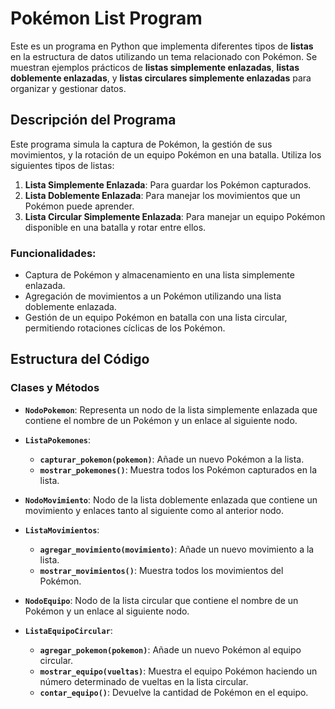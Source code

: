 # Pokémon List Program

Este es un programa en Python que implementa diferentes tipos de **listas** en la estructura de datos utilizando un tema relacionado con Pokémon. Se muestran ejemplos prácticos de **listas simplemente enlazadas**, **listas doblemente enlazadas**, y **listas circulares simplemente enlazadas** para organizar y gestionar datos.

## Descripción del Programa

Este programa simula la captura de Pokémon, la gestión de sus movimientos, y la rotación de un equipo Pokémon en una batalla. Utiliza los siguientes tipos de listas:

1. **Lista Simplemente Enlazada**: Para guardar los Pokémon capturados.
2. **Lista Doblemente Enlazada**: Para manejar los movimientos que un Pokémon puede aprender.
3. **Lista Circular Simplemente Enlazada**: Para manejar un equipo Pokémon disponible en una batalla y rotar entre ellos.

### Funcionalidades:

- Captura de Pokémon y almacenamiento en una lista simplemente enlazada.
- Agregación de movimientos a un Pokémon utilizando una lista doblemente enlazada.
- Gestión de un equipo Pokémon en batalla con una lista circular, permitiendo rotaciones cíclicas de los Pokémon.

## Estructura del Código

### Clases y Métodos

- **`NodoPokemon`**: Representa un nodo de la lista simplemente enlazada que contiene el nombre de un Pokémon y un enlace al siguiente nodo.
  
- **`ListaPokemones`**:
  - **`capturar_pokemon(pokemon)`**: Añade un nuevo Pokémon a la lista.
  - **`mostrar_pokemones()`**: Muestra todos los Pokémon capturados en la lista.
  
- **`NodoMovimiento`**: Nodo de la lista doblemente enlazada que contiene un movimiento y enlaces tanto al siguiente como al anterior nodo.
  
- **`ListaMovimientos`**:
  - **`agregar_movimiento(movimiento)`**: Añade un nuevo movimiento a la lista.
  - **`mostrar_movimientos()`**: Muestra todos los movimientos del Pokémon.
  
- **`NodoEquipo`**: Nodo de la lista circular que contiene el nombre de un Pokémon y un enlace al siguiente nodo.
  
- **`ListaEquipoCircular`**:
  - **`agregar_pokemon(pokemon)`**: Añade un nuevo Pokémon al equipo circular.
  - **`mostrar_equipo(vueltas)`**: Muestra el equipo Pokémon haciendo un número determinado de vueltas en la lista circular.
  - **`contar_equipo()`**: Devuelve la cantidad de Pokémon en el equipo.